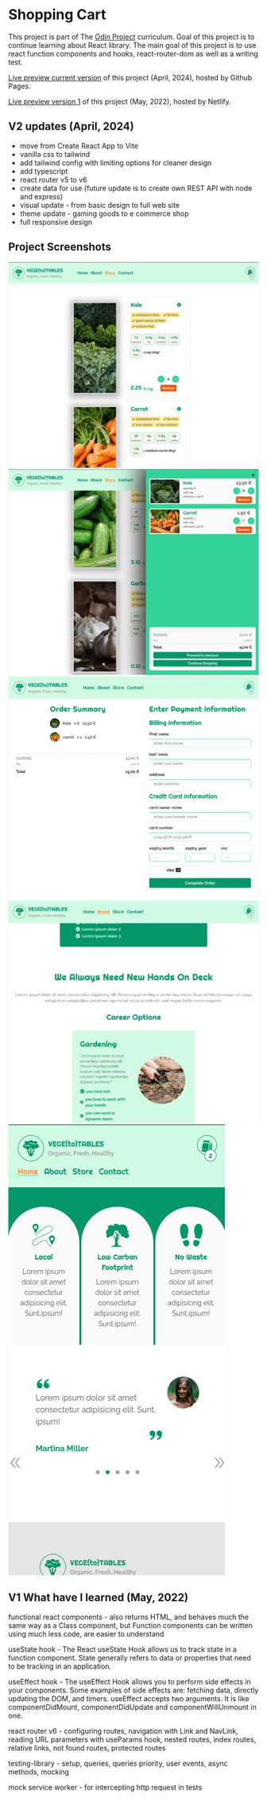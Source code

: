 # Shopping Cart

This project is part of The [Odin Project](https://www.theodinproject.com/lessons/node-path-javascript-shopping-cart) curriculum. Goal of this project is to continue learning about React library. The main goal of this project is to use react function components and hooks, react-router-dom as well as a writing test.

[Live preview current version](https://mojotron.github.io/shopping-cart/) of this project (April, 2024), hosted by Github Pages.

[Live preview version 1](https://mojotron-shopping-cart.netlify.app/) of this project (May, 2022), hosted by Netlify.

## V2 updates (April, 2024)

- move from Create React App to Vite
- vanilla css to tailwind
- add tailwind config with limiting options for cleaner design
- add typescript
- react router v5 to v6
- create data for use (future update is to create own REST API with node and express)
- visual update - from basic design to full web site
- theme update - gaming goods to e commerce shop
- full responsive design

## Project Screenshots

![store item](/public//screenshots/screenshot-store.png 'This is a sample image.')
![cart](/public//screenshots/screenshot-cart.png 'This is a sample image.')
![checkout](/public//screenshots/screenshot-checkout.png 'This is a sample image.')
![new design](/public//screenshots/screenshot-design.png 'This is a sample image.')
![responsive design](/public//screenshots/screenshot-responsive.png 'This is a sample image.')

## V1 What have I learned (May, 2022)

functional react components - also returns HTML, and behaves much the same way as a Class component, but Function components can be written using much less code, are easier to understand

useState hook - The React useState Hook allows us to track state in a function component. State generally refers to data or properties that need to be tracking in an application.

useEffect hook - The useEffect Hook allows you to perform side effects in your components. Some examples of side effects are: fetching data, directly updating the DOM, and timers. useEffect accepts two arguments. It is like componentDidMount, componentDidUpdate and componentWillUnmount in one.

react router v6 - configuring routes, navigation with Link and NavLink, reading URL parameters with useParams hook, nested routes, index routes, relative links, not found routes, protected routes

testing-library - setup, queries, queries priority, user events, async methods, mocking

mock service worker - for intercepting http request in tests
